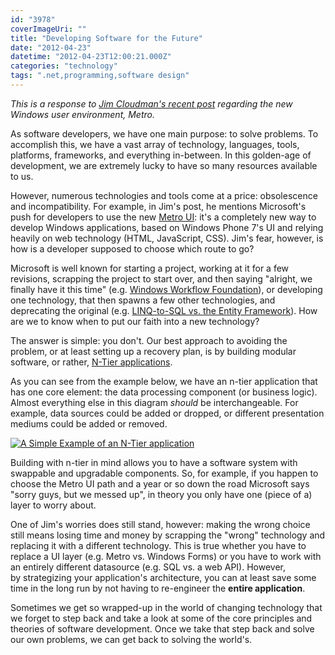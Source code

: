 ```yaml
---
id: "3978"
coverImageUri: ""
title: "Developing Software for the Future"
date: "2012-04-23"
datetime: "2012-04-23T12:00:21.000Z"
categories: "technology"
tags: ".net,programming,software design"
---
```


_This is a response to [Jim Cloudman's recent post](http://jimcloudman.com/post/21557714512/windows-8-russian-roulette-edition " Windows 8: Russian Roulette Edition") regarding the new Windows user environment, Metro._

As software developers, we have one main purpose: to solve problems. To accomplish this, we have a vast array of technology, languages, tools, platforms, frameworks, and everything in-between. In this golden-age of development, we are extremely lucky to have so many resources available to us.

However, numerous technologies and tools come at a price: obsolescence and incompatibility. For example, in Jim's post, he mentions Microsoft's push for developers to use the new [Metro UI](http://en.wikipedia.org/wiki/Windows_8#Metro_UI "Windows 8 on Wikipedia: Metro UI"): it's a completely new way to develop Windows applications, based on Windows Phone 7's UI and relying heavily on web technology (HTML, JavaScript, CSS). Jim's fear, however, is how is a developer supposed to choose which route to go?

Microsoft is well known for starting a project, working at it for a few revisions, scrapping the project to start over, and then saying "alright, we finally have it this time" (e.g. [Windows Workflow Foundation](http://en.wikipedia.org/wiki/Windows_Workflow_Foundation "Windows Workflow Foundation on Wikipedia")), or developing one technology, that then spawns a few other technologies, and deprecating the original (e.g. [LINQ-to-SQL vs. the Entity Framework](http://www.infoq.com/news/2008/11/DLINQ-Future "Is LINQ to SQL Truly Dead? on InfoQ")). How are we to know when to put our faith into a new technology?

The answer is simple: you don't. Our best approach to avoiding the problem, or at least setting up a recovery plan, is by building modular software, or rather, [N-Tier applications](http://en.wikipedia.org/wiki/Multitier_architecture "Multitier Architecture on Wikipedia").

As you can see from the example below, we have an n-tier application that has one core element: the data processing component (or business logic). Almost everything else in this diagram _should_ be interchangeable. For example, data sources could be added or dropped, or different presentation mediums could be added or removed.

[![](http://assets.brandonmartinez.com/brandonmartinez/2012/04/ntier-521x900.png "A Simple Example of an N-Tier application")](http://assets.brandonmartinez.com/brandonmartinez/2012/04/ntier.png)

Building with n-tier in mind allows you to have a software system with swappable and upgradable components. So, for example, if you happen to choose the Metro UI path and a year or so down the road Microsoft says "sorry guys, but we messed up", in theory you only have one (piece of a) layer to worry about.

One of Jim's worries does still stand, however: making the wrong choice still means losing time and money by scrapping the "wrong" technology and replacing it with a different technology. This is true whether you have to replace a UI layer (e.g. Metro vs. Windows Forms) or you have to work with an entirely different datasource (e.g. SQL vs. a web API). However, by strategizing your application's architecture, you can at least save some time in the long run by not having to re-engineer the **entire application**.

Sometimes we get so wrapped-up in the world of changing technology that we forget to step back and take a look at some of the core principles and theories of software development. Once we take that step back and solve our own problems, we can get back to solving the world's.
